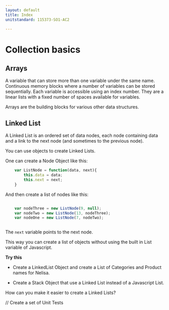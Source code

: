 ```yaml
---
layout: default
title: Index
unitstandard: 115373-SO1-AC2

---
```


# Collection basics

## Arrays

A variable that can store more than one variable under the same name.
Continuous memory blocks where a number of variables can be stored sequentially. Each variable is accessible using an index number. They are a linear lists with a fixed number of spaces available for variables.

Arrays are the building blocks for various other data structures.

## Linked List

A Linked List is an ordered set of data nodes, each node containing data and a link to the next node (and sometimes to the previous node).

You can use objects to create Linked Lists.

One can create a Node Object like this:

```javascript
	var ListNode = function(data, next){
		this.data = data;
		this.next = next;
	}
```

And then create a list of nodes like this:

```javascript

	var nodeThree = new ListNode(9, null);
	var nodeTwo = new ListNode(13, nodeThree);
	var nodeOne = new ListNode(7, nodeTwo);



```

The `next` variable points to the next node.

This way you can create a list of objects without using the built in List variable of Javascript.

**Try this**

* Create a LinkedList Object and create a List of Categories and Product names for Nelisa.

* Create a Stack Object that use a Linked List instead of a Javascript List.

How can you make it easier to create a Linked Lists?

// Create a set of Unit Tests
